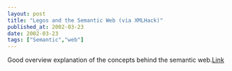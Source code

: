 ```yaml
---
layout: post
title: "Legos and the Semantic Web (via XMLHack)"
published_at: 2002-03-23
date: 2002-03-23
tags: ["Semantic","web"]
---
```


Good overview explanation of the concepts behind the semantic web.[Link](http://www.aquameta.com/~eric/writings/semantic-web.html)  
